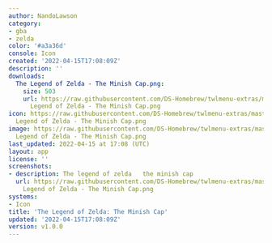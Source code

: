 ```yaml
---
author: NandoLawson
category:
- gba
- zelda
color: '#a3a36d'
console: Icon
created: '2022-04-15T17:08:09Z'
description: ''
downloads:
  The Legend of Zelda - The Minish Cap.png:
    size: 503
    url: https://raw.githubusercontent.com/DS-Homebrew/twlmenu-extras/master/_nds/TWiLightMenu/icons/The
      Legend of Zelda - The Minish Cap.png
icon: https://raw.githubusercontent.com/DS-Homebrew/twlmenu-extras/master/_nds/TWiLightMenu/icons/The
  Legend of Zelda - The Minish Cap.png
image: https://raw.githubusercontent.com/DS-Homebrew/twlmenu-extras/master/_nds/TWiLightMenu/icons/The
  Legend of Zelda - The Minish Cap.png
last_updated: 2022-04-15 at 17:08 (UTC)
layout: app
license: ''
screenshots:
- description: The legend of zelda   the minish cap
  url: https://raw.githubusercontent.com/DS-Homebrew/twlmenu-extras/master/_nds/TWiLightMenu/icons/The
    Legend of Zelda - The Minish Cap.png
systems:
- Icon
title: 'The Legend of Zelda: The Minish Cap'
updated: '2022-04-15T17:08:09Z'
version: v1.0.0
---
```

